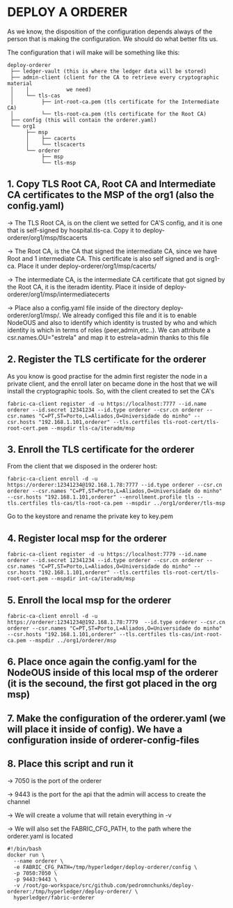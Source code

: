 # DEPLOY A ORDERER
As we know, the disposition of the configuration depends always of the person that is making the configuration. We should do what better fits us.

The configuration that i will make will be something like this:
```
deploy-orderer
 ├── ledger-vault (this is where the ledger data will be stored)
 ├── admin-client (client for the CA to retrieve every cryptographic material 
 │    │            we need)
 │    └── tls-cas
 │         ├── int-root-ca.pem (tls certificate for the Intermediate CA)
 │         └── tls-root-ca.pem (tls certificate for the Root CA)
 ├── config (this will contain the orderer.yaml)
 └── org1 
      ├── msp
      │    ├── cacerts
      │    └── tlscacerts
      └── orderer
           ├── msp
           └── tls-msp
``` 
## 1. Copy TLS Root CA, Root CA and Intermediate CA certificates to the MSP of the org1 (also the config.yaml)
-> The TLS Root CA, is on the client we setted for CA'S config, and it is one that is self-signed by hospital.tls-ca. Copy it to deploy-orderer/org1/msp/tlscacerts

-> The Root CA, is the CA that signed the intermediate CA, since we have Root and 1 intermediate CA. This certificate is also self signed and is org1-ca. Place it under deploy-orderer/org1/msp/cacerts/

-> The intermediate CA, is the intermediate CA certificate that got signed by the Root CA, it is the iteradm identity. Place it inside of deploy-orderer/org1/msp/intermediatecerts

-> Place also a config.yaml file inside of the directory deploy-orderer/org1/msp/. We already configed this file and it is to enable NodeOUS and also to identify which identity is trusted by who and which identity is which in terms of roles (peer,admin,etc..). We can attribute a csr.names.OU="estrela" and map it to estrela=admin thanks to this file

## 2. Register the TLS certificate for the orderer
As you know is good practise for the admin first register the node in a private client, and the enroll later on became done in the host that we will install the cryptographic tools. So, with the client created to set the CA's
```
fabric-ca-client register -d -u https://localhost:7777 --id.name orderer --id.secret 12341234 --id.type orderer --csr.cn orderer --csr.names "C=PT,ST=Porto,L=Aliados,O=Universidade do minho" --csr.hosts "192.168.1.101,orderer" --tls.certfiles tls-root-cert/tls-root-cert.pem --mspdir tls-ca/iteradm/msp
```

## 3. Enroll the TLS certificate for the orderer
From the client that we disposed in the orderer host:
```
fabric-ca-client enroll -d -u https://orderer:12341234@192.168.1.78:7777 --id.type orderer --csr.cn orderer --csr.names "C=PT,ST=Porto,L=Aliados,O=Universidade do minho" --csr.hosts "192.168.1.101,orderer" --enrollment.profile tls --tls.certfiles tls-cas/tls-root-ca.pem --mspdir ../org1/orderer/tls-msp
```
Go to the keystore and rename the private key to key.pem
## 4. Register local msp for the orderer
```
fabric-ca-client register -d -u https://localhost:7779 --id.name orderer --id.secret 12341234 --id.type orderer --csr.cn orderer --csr.names "C=PT,ST=Porto,L=Aliados,O=Universidade do minho" --csr.hosts "192.168.1.101,orderer" --tls.certfiles tls-root-cert/tls-root-cert.pem --mspdir int-ca/iteradm/msp
```
## 5. Enroll the local msp for the orderer
```
fabric-ca-client enroll -d -u https://orderer:12341234@192.168.1.78:7779  --id.type orderer --csr.cn orderer --csr.names "C=PT,ST=Porto,L=Aliados,O=Universidade do minho" --csr.hosts "192.168.1.101,orderer" --tls.certfiles tls-cas/int-root-ca.pem --mspdir ../org1/orderer/msp 
```
## 6. Place once again the config.yaml for the NodeOUS inside of this local msp of the orderer (it is the secound, the first got placed in the org msp)
## 7. Make the configuration of the orderer.yaml (we will place it inside of config). We have a configuration inside of orderer-config-files
## 8. Place this script and run it 
-> 7050 is the port of the orderer

-> 9443 is the port for the api that the admin will access to create the channel 

-> We will create a volume that will retain everything in -v 

-> We will also set the FABRIC_CFG_PATH, to the path where the orderer.yaml is located
```
#!/bin/bash
docker run \
  --name orderer \
  -e FABRIC_CFG_PATH=/tmp/hyperledger/deploy-orderer/config \
  -p 7050:7050 \
  -p 9443:9443 \
  -v /root/go-workspace/src/github.com/pedromnchunks/deploy-orderer:/tmp/hyperledger/deploy-orderer/ \
  hyperledger/fabric-orderer
```